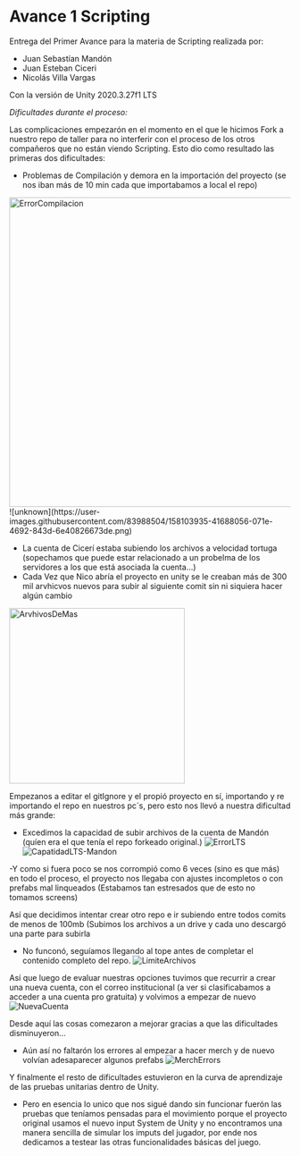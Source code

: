 # Avance 1 Scripting 

Entrega del Primer Avance para la materia de Scripting realizada por:

- Juan Sebastían Mandón
- Juan Esteban Ciceri
- Nicolás Villa Vargas

Con la versión de Unity 2020.3.27f1 LTS

_Dificultades durante el proceso:_

Las complicaciones empezarón en el momento en el que le hicimos Fork a nuestro repo de taller para no interferir con el proceso de los otros compañeros que no están viendo Scripting. Esto dio como resultado las primeras dos dificultades: 

- Problemas de Compilación y demora en la importación del proyecto (se nos iban más de 10 min cada que importabamos a local el repo)
<img width="554" alt="ErrorCompilacion" src="https://user-images.githubusercontent.com/83988504/158104050-3b17bc14-2a1c-4e36-8c84-24f530e39780.png">
![unknown](https://user-images.githubusercontent.com/83988504/158103935-41688056-071e-4692-843d-6e40826673de.png)

- La cuenta de Cicerí estaba subiendo los archivos a velocidad tortuga (sopechamos que puede estar relacionado a un probelma de los servidores a los que está asociada la cuenta...) 
- Cada Vez que Nico abría el proyecto en unity se le creaban más de 300 mil arvhicvos nuevos para subir al siguiente comit sin ni siquiera hacer algún cambio
<img width="314" alt="ArvhivosDeMas" src="https://user-images.githubusercontent.com/83988504/158105277-5abde9b7-0d6a-4f13-abf0-d837278359cb.png">

Empezanos a editar el gitIgnore y el propió proyecto en sí, importando y re importando el repo en nuestros pc´s, pero esto nos llevó a nuestra dificultad más grande:

  - Excedimos la capacidad de subir archivos de la cuenta de Mandón (quíen era el que tenía el repo forkeado original.)
![ErrorLTS](https://user-images.githubusercontent.com/83988504/158104417-54443b78-2473-4502-908c-1e77f8ae6a6f.png)
![CapatidadLTS-Mandon](https://user-images.githubusercontent.com/83988504/158104496-a3081178-ba37-4e2a-90cc-1ddd3c8d0ada.png)

  -Y como si fuera poco se nos corrompió como 6 veces (sino es que más) en todo el proceso, el proyecto nos llegaba con ajustes incompletos o con prefabs mal linqueados (Estabamos tan estresados que de esto no tomamos screens)

Así que decidimos intentar crear otro repo e ir subiendo entre todos comits de menos de 100mb (Subimos los archivos a un drive y cada uno descargó una parte para subirla

- No funconó, seguíamos llegando al tope antes de completar el contenido completo del repo.
![LimiteArchivos](https://user-images.githubusercontent.com/83988504/158104702-c75aabd7-fb0d-4536-af52-cb7a1481ce77.png)

Así que luego de evaluar nuestras opciones tuvimos que recurrir a crear una nueva cuenta, con el correo institucional (a ver si clasificabamos a acceder a una cuenta pro gratuita) y volvimos a empezar de nuevo 
![NuevaCuenta](https://user-images.githubusercontent.com/83988504/158105493-0b566818-272b-4113-ab6f-678d017452c4.png)

Desde aquí las cosas comezaron a mejorar gracias a que las dificultades disminuyeron...
- Aún así no faltarón los errores al empezar a hacer merch y de nuevo volvían adesaparecer algunos prefabs
![MerchErrors](https://user-images.githubusercontent.com/83988504/158105820-ecd473b1-b958-4733-932a-e60f41e20e47.png)

Y finalmente el resto de dificultades estuvieron en la curva de aprendizaje de las pruebas unitarias dentro de Unity.
- Pero en esencia lo unico que nos sigué dando sin funcionar fuerón las pruebas que teníamos pensadas para el movimiento porque el proyecto original usamos el nuevo input System de Unity y no encontramos una manera sencilla de simular los imputs del jugador, por ende nos dedicamos a testear las otras funcionalidades básicas del juego.
